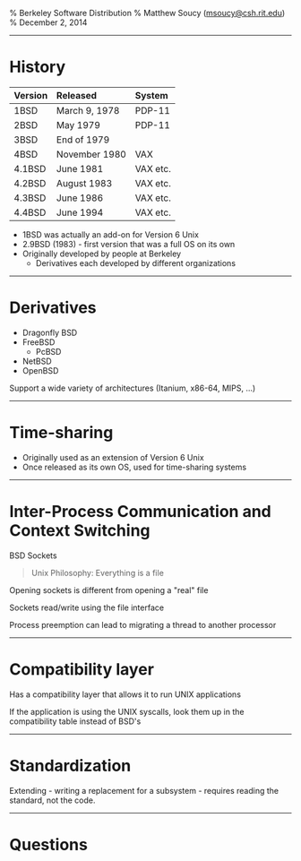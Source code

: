 % Berkeley Software Distribution
% Matthew Soucy (<msoucy@csh.rit.edu>)
% December 2, 2014

---

# History

| Version   | Released        | System       |
| :-------- | :-------------- | :----------- |
| 1BSD      | March 9, 1978   | PDP-11       |
| 2BSD      | May 1979        | PDP-11       |
| 3BSD      | End of 1979     |              |
| 4BSD      | November 1980   | VAX          |
| 4.1BSD    | June 1981       | VAX etc.     |
| 4.2BSD    | August 1983     | VAX etc.     |
| 4.3BSD    | June 1986       | VAX etc.     |
| 4.4BSD    | June 1994       | VAX etc.     |

- 1BSD was actually an add-on for Version 6 Unix
- 2.9BSD (1983) - first version that was a full OS on its own
- Originally developed by people at Berkeley
	- Derivatives each developed by different organizations

---

# Derivatives

- Dragonfly BSD
- FreeBSD
	- PcBSD
- NetBSD
- OpenBSD

Support a wide variety of architectures (Itanium, x86-64, MIPS, ...)

---

# Time-sharing

- Originally used as an extension of Version 6 Unix
- Once released as its own OS, used for time-sharing systems

---

# Inter-Process Communication and Context Switching

BSD Sockets

> Unix Philosophy: Everything is a file

Opening sockets is different from opening a "real" file

Sockets read/write using the file interface

Process preemption can lead to migrating a thread to another processor

---

# Compatibility layer

Has a compatibility layer that allows it to run UNIX applications

If the application is using the UNIX syscalls, look them up in the compatibility table instead of BSD's

---

# Standardization

Extending - writing a replacement for a subsystem - requires reading the standard, not the code.

---

# Questions
